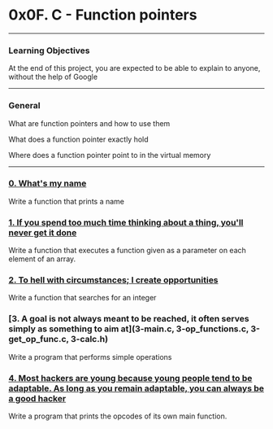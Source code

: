 # **0x0F. C - Function pointers**
---
### **Learning Objectives**

At the end of this project, you are expected to be able to explain to anyone, without the help of Google

---

### **General**

What are function pointers and how to use them

What does a function pointer exactly hold

Where does a function pointer point to in the virtual memory

---

### [**0. What's my name**](0-print_name.c)

Write a function that prints a name

### [**1. If you spend too much time thinking about a thing, you'll never get it done**](1-array_iterator.c)

Write a function that executes a function given as a parameter on each element of an array.

### [**2. To hell with circumstances; I create opportunities**](2-int_index.c)

Write a function that searches for an integer

### [**3. A goal is not always meant to be reached, it often serves simply as something to aim at**](3-main.c, 3-op_functions.c, 3-get_op_func.c, 3-calc.h)

Write a program that performs simple operations

### [**4. Most hackers are young because young people tend to be adaptable. As long as you remain adaptable, you can always be a good hacker**](100-main_opcodes.c)

Write a program that prints the opcodes of its own main function.
